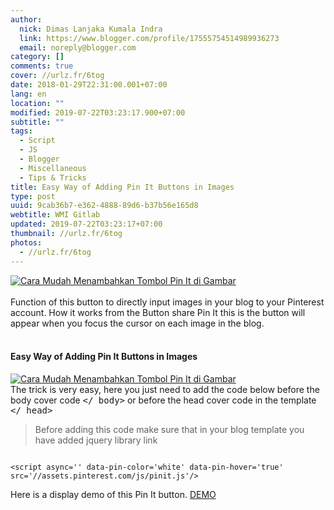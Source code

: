 ```yaml
---
author:
  nick: Dimas Lanjaka Kumala Indra
  link: https://www.blogger.com/profile/17555754514989936273
  email: noreply@blogger.com
category: []
comments: true
cover: //urlz.fr/6tog
date: 2018-01-29T22:31:00.001+07:00
lang: en
location: ""
modified: 2019-07-22T03:23:17.900+07:00
subtitle: ""
tags:
  - Script
  - JS
  - Blogger
  - Miscellaneous
  - Tips & Tricks
title: Easy Way of Adding Pin It Buttons in Images
type: post
uuid: 9cab36b7-e362-4888-89d6-b37b56e165d8
webtitle: WMI Gitlab
updated: 2019-07-22T03:23:17+07:00
thumbnail: //urlz.fr/6tog
photos:
  - //urlz.fr/6tog
---
```


<div><a href="https://urlz.fr/6tog" rel="noopener noreferer nofollow"> <img alt="Cara Mudah Menambahkan Tombol Pin It di Gambar" id="-wl-ii0" src="//urlz.fr/6tog"> </a></div><br>Function of this button to directly input images in your blog to your Pinterest account. How it works from the Button share Pin It this is the button will appear when you focus the cursor on each image in the blog.<br><br><h4> Easy Way of Adding Pin It Buttons in Images</h4><div><a href="https://urlz.fr/6to9" rel="noopener noreferer nofollow"> <img alt="Cara Mudah Menambahkan Tombol Pin It di Gambar" id="-wl-ii1" src="//urlz.fr/6to9"> </a></div>The trick is very easy, here you just need to add the code below before the body cover code <kbd>&lt;/ body&gt;</kbd> or before the head cover code in the template <kbd>&lt;/ head&gt;</kbd><br><blockquote>Before adding this code make sure that in your blog template you have added jquery library link</blockquote><pre><code><br>&lt;script async='' data-pin-color='white' data-pin-hover='true' src='//assets.pinterest.com/js/pinit.js'/&gt;<br></code></pre><div class="w3-center w3-green w3-round">Here is a display demo of this Pin It button. <a class="w3-button w3-round w3-blue" href="https://goo.gl/T13Ebr" rel="noopener noreferer nofollow">DEMO</a></div><script>document.querySelectorAll("pre,code");
  pretext.forEach(function (el) {
    el.classList.toggle("notranslate", true);
  });</script><script>document.querySelectorAll("pre,code");
  pretext.forEach(function (el) {
    el.classList.toggle("notranslate", true);
  });</script><script>document.querySelectorAll("pre,code");
  pretext.forEach(function (el) {
    el.classList.toggle("notranslate", true);
  });</script>